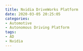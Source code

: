 ```yaml
---
title: Nvidia DriveWorks Platform
date: 2020-03-05 20:25:05
categories:
- Automotive
- Autonomous Driving Platform
tags:
- AD
- Nvidia
---
```

